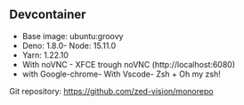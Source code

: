 ## Devcontainer

- Base image: ubuntu:groovy
- Deno: 1.8.0- Node: 15.11.0
- Yarn: 1.22.10
- With noVNC - XFCE trough noVNC (http://localhost:6080)
- with Google-chrome- With Vscode- Zsh + Oh my zsh!

Git repository: https://github.com/zed-vision/monorepo
